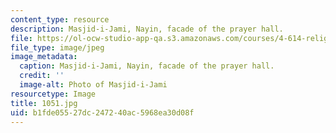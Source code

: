 ```yaml
---
content_type: resource
description: Masjid-i-Jami, Nayin, facade of the prayer hall.
file: https://ol-ocw-studio-app-qa.s3.amazonaws.com/courses/4-614-religious-architecture-and-islamic-cultures-fall-2002/b1fde05527dc247240ac5968ea30d08f_1051.jpg
file_type: image/jpeg
image_metadata:
  caption: Masjid-i-Jami, Nayin, facade of the prayer hall.
  credit: ''
  image-alt: Photo of Masjid-i-Jami
resourcetype: Image
title: 1051.jpg
uid: b1fde055-27dc-2472-40ac-5968ea30d08f
---
```

